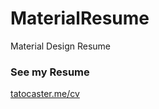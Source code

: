 # MaterialResume
Material Design Resume


### See my Resume
[tatocaster.me/cv](https://tatocaster.me/cv)
